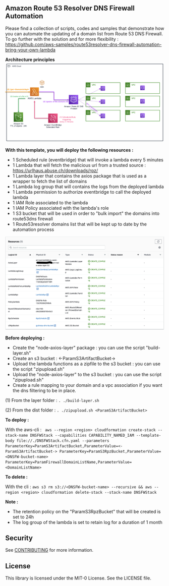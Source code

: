 ## Amazon Route 53 Resolver DNS Firewall Automation
Please find a collection of scripts, codes and samples that demonstrate how you can automate the updating of a domain list from Route 53 DNS Firewall.
To go further with the solution and for more flexibility : https://github.com/aws-samples/route53resolver-dns-firewall-automation-bring-your-own-lambda

**Architecture principles**
![Architecture](img/dns-firewall.png)

**With this template, you will deploy the following resources :**

- 1 Scheduled rule (eventbridge) that will invoke a lambda every 5 minutes
- 1 Lambda that will fetch the malicious url from a trusted source : https://urlhaus.abuse.ch/downloads/rpz/
- 1 Lambda layer that contains the axios package that is used as a wrapper to fetch the list of domains
- 1 Lambda log group that will contains the logs from the deployed lambda
- 1 Lambda permission to authorize eventbridge to call the deployed lambda
- 1 IAM Role associated to the lambda
- 1 IAM Policy associated with the lambda's role
- 1 S3 bucket that will be used in order to "bulk import" the domains into route53dns firewall
- 1 Route53resolver domains list that will be kept up to date by the automation process

![Cloudformation](img/Dnsfw-cf.png)

**Before deploying :**
- Create the "node-axios-layer" package : you can use the script "build-layer.sh"
- Create an s3 bucket : <-ParamS3ArtifactBucket->
- Upload the lambda functions as a zipfile to the s3 bucket : you can use the script "zipupload.sh" 
- Upload the "node-axios-layer" to the s3 bucket : you can use the script "zipupload.sh"
- Create a rule mapping to your domain and a vpc association if you want the dns filtering to be in place.


(1) From the layer folder : ```. ./build-layer.sh```

(2) From the dist folder : ```. ./zipupload.sh <ParamS3ArtifactBucket>```

**To deploy :** 

With the aws-cli : ``` aws --region <region> cloudformation create-stack --stack-name DNSFWStack --capabilities CAPABILITY_NAMED_IAM --template-body file://./DNSFWStack.cfn.yaml --parameters ParameterKey=ParamS3ArtifactBucket,ParameterValue=<-ParamS3ArtifactBucket-> ParameterKey=ParamS3RpzBucket,ParameterValue=<DNSFW-bucket-name> ParameterKey=ParamFirewallDomainListName,ParameterValue=<DomainListName>```

**To delete :**

With the cli : ```aws s3 rm s3://<DNSFW-bucket-name> --recursive && aws --region <region> cloudformation delete-stack --stack-name DNSFWStack```

**Note :**
- The retention policy on the "ParamS3RpzBucket" that will be created is set to 24h
- The log group of the lambda is set to retain log for a duration of 1 month

## Security

See [CONTRIBUTING](CONTRIBUTING.md#security-issue-notifications) for more information.

## License

This library is licensed under the MIT-0 License. See the LICENSE file.
